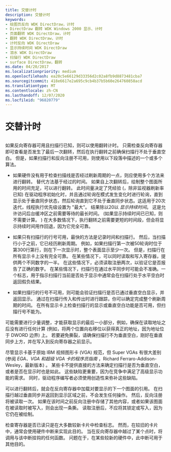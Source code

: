 ```yaml
---
title: 交替计时
description: 交替计时
keywords:
- 绘图页反向 WDK DirectDraw，计时
- DirectDraw 翻转 WDK Windows 2000 显示、计时
- 页面翻转 WDK DirectDraw，计时
- 翻转 WDK DirectDraw，计时
- 计时反向 WDK DirectDraw
- 显示持续时间 WDK DirectDraw
- 泪水 WDK DirectDraw
- 扫描行 WDK DirectDraw
- surface DirectDraw，翻转
ms.date: 04/20/2017
ms.localizationpriority: medium
ms.openlocfilehash: ea20c5e66129d33356d2c02a8fb9d8873481cba7
ms.sourcegitcommit: 418e6617e2a695c9cb4b37b5b60e264760858acd
ms.translationtype: MT
ms.contentlocale: zh-CN
ms.lasthandoff: 12/07/2020
ms.locfileid: "96820779"
---
```

# <a name="timing-a-flip"></a>交替计时


## <span id="ddk_timing_a_flip_gg"></span><span id="DDK_TIMING_A_FLIP_GG"></span>


如果反向寄存器可用且扫描行已知，则可以使用翻转计时。 只需检查反向寄存器即可查看是否发生了最后一次翻转，然后在执行翻转之前确保扫描行不处于垂直空白。 但是，如果扫描行和反向注册不可用，则使用以下段落中描述的一个或多个算法。

-   如果硬件没有用于检查扫描线是否经过刷新周期的一点，则应使用多个方法来进行翻转。 替代方法基于经过的时间。 如果自上次翻转后，绘制整个图面所用的时间充足，可以进行翻转。 此时间量决定了凭经验 (，除非监视器刷新率已知) 在驱动程序初始化时，并且通过轮询在模式发生变化时进行轮询，直到显示处于垂直同步状态，然后轮询直到它不处于垂直同步状态。这适用于20次迭代，线程执行优先级设置为 "最大"。 结果除以20以 *显示持续时间*。 这是允许访问后台缓冲区之前需要等待的最长时间。  (如果显示持续时间已已知，则不需要计算。 ) 在大多数情况下，执行翻转之前需要更短的时间段，但会将显示持续时间用作回退，因为它完全可靠。

-   如果只有扫描行的行号可用，最快的方法是记录时间和扫描行。 然后，当扫描行小于之前，它已经历刷新周期。 例如，如果扫描行第一次被50轮询时位于第300行第行，则在下一次显示时，整个表面显示至少一次。 但是，扫描行在所有显示卡上没有完全可靠。 在某些情况下，可以同时读取和写入寄存器，提供两个不同数字的一半。 在这些情况下，必须读取注册两次，以验证它是否报告了正确的数字。 在某些情况下，扫描行在通过水平同步时可能会不准确。一个标志，用于指示扫描行当前是否处于显示中通常会在扫描行处于水平空白时返回假负结果。

-   如果扫描行的行号不可用，则可能会验证扫描行是否已通过垂直空白显示，并返回显示。 通过在扫描行传入和传出时进行跟踪，你可以确定完成整个刷新周期的时间。 在所有显示卡上检查扫描行的显示或垂直空白功能是否可用，但扫描行号不能为。

可能需要进行少量调整，才能获取显示的最后一小部分，例如，确保在读取地址之后没有进行任何计算 (例如，将两个位置向右移位以获得真正的地址，因为地址位于 DWORD 边界) 上。 若要避免撕裂，请确保扫描行不为垂直空白，刚好在垂直同步上方，并在写入到反向寄存器之前显示。

尽管显示卡基于原始 IBM 视频图形卡 (VGA) 规范，但 Super VGAs 有很大差别 (参阅 *EGA、VGA 和超级 VGA 卡的程序员指南* ，Richard Ferraro-Addison-Wesley，最新版本) 。 某些卡不提供直接的方法来确定扫描行是否为垂直空白，或者是否在显示时也是如此。 这些缺陷更重要，因为在竞争中满足了高级显示功能的需求。 同时，驱动程序编写者必须使用创造性来弥补这些缺陷。

可以进行翻转后，就会在反向寄存器中加载对要显示的下一个图面的引用。 在扫描行越过垂直同步并返回到显示区域之前，不会发生任何操作。 然后，反向注册将被读取一次。 如果在该时间之前反向注册中存储了其他内容，或者如果该图面在被读取时被写入，则会出现一条撕。 读取注册后，不应将其锁定或写入，因为它仍在被绘制。

检查寄存器是否已读只是在大多数较新卡片中检查标志。 然而，在较旧的卡片中，通常会使用硬件中断来实现此目的。 当在反向寄存器中越过了某个点时，将调用与该中断挂钩的任何函数。 问题在于，在某些较新的硬件中，此中断可用于其他目的。

 

 





